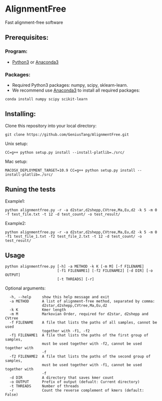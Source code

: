 # AlignmentFree
Fast alignment-free software

## Prerequisites:
### Program:
* [Python3](https://www.python.org/downloads/release/python-363/) or [Anaconda3](https://conda.io/docs/user-guide/install/download.html)
### Packages:
* Required Python3 packages: numpy, scipy, sklearn-learn.
* We recommend use [Anaconda3](https://conda.io/docs/user-guide/install/download.html) to install all required packages:
```
conda install numpy scipy scikit-learn
```

## Installing:
Clone this repository into your local directory:
```
git clone https://github.com/GeniusTang/AlignmentFree.git
```

Unix setup:
```
CC=g++ python setup.py install --install-platlib=./src/
```
Mac setup:
```
MACOSX_DEPLOYMENT_TARGET=10.9 CC=g++ python setup.py install --install-platlib=./src/
```

## Runing the tests 
Example1:
```
python alignmentfree.py -r -a d2star,d2shepp,CVtree,Ma,Eu,d2 -k 5 -m 0 -f test_file.txt -t 12 -d test_count/ -o test_result/
```
Example2:
```
python alignmentfree.py -r -a d2star,d2shepp,CVtree,Ma,Eu,d2 -k 5 -m 0 -f1 test_file_1.txt -f2 test_file_2.txt -t 12 -d test_count/ -o test_result/
```

## Usage
```
python alignmentfree.py [-h] -a METHOD -k K [-m M] [-f FILENAME]
                        [-f1 FILENAME1] [-f2 FILENAME2] [-d DIR] [-o OUTPUT]
                        [-t THREADS] [-r]
```

Optional arguments:
```
  -h, --help     show this help message and exit
  -a METHOD      A list of alignment-free method, separated by comma:
                 d2star,d2shepp,CVtree,Ma,Eu,d2
  -k K           Kmer length
  -m M           Markovian Order, required for d2star, d2shepp and CVtree
  -f FILENAME    A file that lists the paths of all samples, cannot be used
                 together with -f1, -f2
  -f1 FILENAME1  A file that lists the paths of the first group of samples,
                 must be used together with -f2, cannot be used together with
                 -f
  -f2 FILENAME2  A file that lists the paths of the second group of samples,
                 must be used together with -f1, cannot be used together with
                 -f
  -d DIR         A directory that saves kmer count
  -o OUTPUT      Prefix of output (defualt: Current directory)
  -t THREADS     Number of threads
  -r             Count the reverse complement of kmers (default: False)
```
